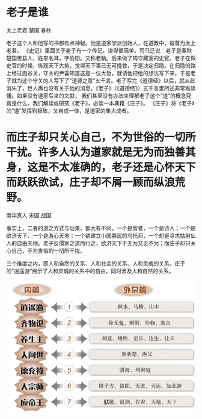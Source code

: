 # 老子是谁
太上老君 楚国 春秋

老子这个人和他写的书都有点神秘。他是道家学派创始人，在道教中，被尊为太上老君。
《史记》里面关于老子有一个传记，讲得很简单。司马迁说：老子是春秋楚国苦县人，姓李名耳，字伯阳。又称老聃。后来做了周守藏室的史官。老子在做史官的时候，纵观天下大势，觉得天下事已无可挽救，于是决定归隐。在归隐的路上经过函谷关，守关的尹喜知道这是一位大哲，就请他把他的想法写下来，于是老子就为这个守关的人写下了“道德之意”五千言。老子写完《道德经》以后，就从此消失了，世人再也没有关于他的消息。《老子》（《道德经》）五千言里所述非常难读懂。如果没有道家后来的文献，
我们甚至没有办法来理解老子这个“道”的概念究竟是什么。我们解读或研究《老子》，必读一本典籍《庄子》。
《庄子》将《老子》的“道”发挥到极致，又自成一体，是道家的集大成者。


# 而庄子却只关心自己，不为世俗的一切所干扰。许多人认为道家就是无为而独善其身，这是不太准确的，老子还是心怀天下而跃跃欲试，庄子却不屑一顾而纵浪荒野。
南华真人 宋国 战国


事实上，二者的道之方式与后果，都大有不同，一个是智者，一个是诗人；一个是欲济天下，一个是游心天地；一个欲建立小国寡民的乌托邦，一个却是寻求姑射仙人的自由天地。老子反儒家之道而行之，欲济天下于无为又无不为；而庄子却只关心自己，不为世俗的一切所干扰。

三个维度之内，即人和自然的关系、人和社会的关系、人和灵魂的关系。庄子的“逍遥游”展示了人和灵魂的关系中的自由，同时涉及人和自然的关系。

![庄子](https://github.com/hiro-9999/blog/blob/master/.%E5%85%83%E5%AE%87%E5%AE%99/%E4%B8%AD%E5%8C%BB/%E5%BA%84%E5%AD%90/%E3%82%B9%E3%82%AF%E3%83%AA%E3%83%BC%E3%83%B3%E3%82%B7%E3%83%A7%E3%83%83%E3%83%88%202022-07-19%2019.25.17.png)
